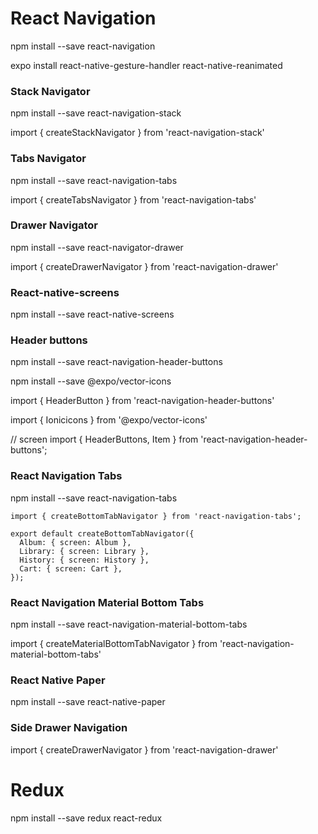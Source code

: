 
React Navigation
================

npm install --save react-navigation

expo install react-native-gesture-handler react-native-reanimated

### Stack Navigator

npm install --save react-navigation-stack

import { createStackNavigator } from 'react-navigation-stack'


### Tabs Navigator

npm install --save react-navigation-tabs

import { createTabsNavigator } from 'react-navigation-tabs'


### Drawer Navigator

npm install --save react-navigator-drawer

import { createDrawerNavigator } from 'react-navigation-drawer'


### React-native-screens

npm install --save react-native-screens


### Header buttons

npm install --save react-navigation-header-buttons

npm install --save @expo/vector-icons

import { HeaderButton } from 'react-navigation-header-buttons'

import { Ionicicons } from '@expo/vector-icons'


// screen
import { HeaderButtons, Item } from 'react-navigation-header-buttons';


### React Navigation Tabs

npm install --save react-navigation-tabs

```
import { createBottomTabNavigator } from 'react-navigation-tabs';
 
export default createBottomTabNavigator({
  Album: { screen: Album },
  Library: { screen: Library },
  History: { screen: History },
  Cart: { screen: Cart },
});
```

### React Navigation Material Bottom Tabs

npm install --save react-navigation-material-bottom-tabs

import { createMaterialBottomTabNavigator } from 'react-navigation-material-bottom-tabs'


### React Native Paper

npm install --save react-native-paper


### Side Drawer Navigation

import { createDrawerNavigator } from 'react-navigation-drawer'



Redux
=====

npm install --save redux react-redux



